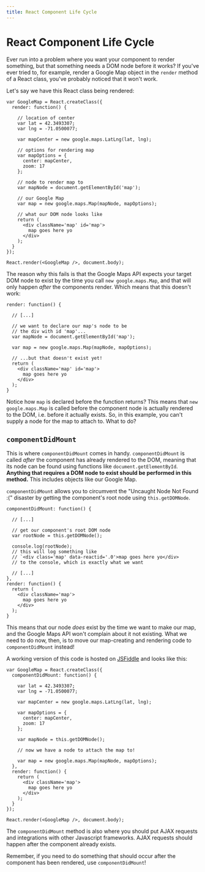 ```yaml
---
title: React Component Life Cycle
---
```


# React Component Life Cycle

Ever run into a problem where you want your component to render something, but that something needs a DOM node before it works? If you've ever tried to, for example, render a Google Map object in the `render` method of a React class, you've probably noticed that it won't work.

Let's say we have this React class being rendered:

    var GoogleMap = React.createClass({
      render: function() {

        // location of center
        var lat = 42.3493307;
        var lng = -71.0500077;

        var mapCenter = new google.maps.LatLng(lat, lng);

        // options for rendering map
        var mapOptions = {
          center: mapCenter,
          zoom: 17
        };

        // node to render map to
        var mapNode = document.getElementById('map');

        // our Google Map
        var map = new google.maps.Map(mapNode, mapOptions);

        // what our DOM node looks like
        return (
          <div className='map' id='map'>
            map goes here yo
          </div>
        );
      }
    });

    React.render(<GoogleMap />, document.body);

The reason why this fails is that the Google Maps API expects your target DOM node to exist by the time you call `new google.maps.Map`, and that will only happen *after* the components render. Which means that this doesn't work:

    render: function() {

      // [...]

      // we want to declare our map's node to be
      // the div with id 'map'...
      var mapNode = document.getElementById('map');

      var map = new google.maps.Map(mapNode, mapOptions);

      // ...but that doesn't exist yet!
      return (
        <div className='map' id='map'>
          map goes here yo
        </div>
      );
    }

Notice how `map` is declared before the function returns? This means that `new google.maps.Map` is called before the component node is actually rendered to the DOM, i.e. before it actually exists. So, in this example, you can't supply a node for the map to attach to. What to do?

## `componentDidMount`

This is where `componentDidMount` comes in handy. `componentDidMount` is called *after* the component has already rendered to the DOM, meaning that its node can be found using functions like `document.getElementById`. **Anything that requires a DOM node to exist should be performed in this method.** This includes objects like our Google Map.

`componentDidMount` allows you to circumvent the "Uncaught Node Not Found :(" disaster by getting the component's root node using `this.getDOMNode`.

    componentDidMount: function() {

      // [...]

      // get our component's root DOM node
      var rootNode = this.getDOMNode();

      console.log(rootNode);
      // this will log something like
      // `<div class='map' data-reactid='.0'>map goes here yo</div>
      // to the console, which is exactly what we want

      // [...]
    },
    render: function() {
      return (
        <div className='map'>
          map goes here yo
        </div>
      );
    }

This means that our node *does* exist by the time we want to make our map, and the Google Maps API won't complain about it not existing. What we need to do now, then, is to move our map-creating and rendering code to `componentDidMount` instead!

A working version of this code is hosted on [JSFiddle](http://jsfiddle.net/69z2wepo/619/) and looks like this:

    var GoogleMap = React.createClass({
      componentDidMount: function() {

        var lat = 42.3493307;
        var lng = -71.0500077;

        var mapCenter = new google.maps.LatLng(lat, lng);

        var mapOptions = {
          center: mapCenter,
          zoom: 17
        };

        var mapNode = this.getDOMNode();

        // now we have a node to attach the map to!

        var map = new google.maps.Map(mapNode, mapOptions);
      },
      render: function() {
        return (
          <div className='map'>
            map goes here yo
          </div>
        );
      }
    });

    React.render(<GoogleMap />, document.body);

The `componentDidMount` method is also where you should put AJAX requests and integrations with other Javascript frameworks. AJAX requests should happen after the component already exists.

Remember, if you need to do something that should occur after the component has been rendered, use `componentDidMount`!